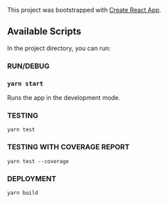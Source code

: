 This project was bootstrapped with [Create React App](https://github.com/facebook/create-react-app).

## Available Scripts

In the project directory, you can run:

### RUN/DEBUG
### `yarn start`

Runs the app in the development mode.<br />

### TESTING
`yarn test`

### TESTING WITH COVERAGE REPORT
`yarn test --coverage`


### DEPLOYMENT
`yarn build`